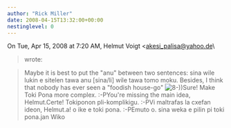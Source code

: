 ```yaml
---
author: "Rick Miller"
date: 2008-04-15T13:32:00+00:00
nestinglevel: 0
---
```

On Tue, Apr 15, 2008 at 7:20 AM, Helmut Voigt <[akesi_palisa@yahoo.de](mailto://akesi_palisa@yahoo.de)\
> wrote:

> Maybe it is best to put the "anu" between two sentences: sina wile lukin e
> sitelen tawa anu \[sina/li\] wile tawa tomo moku.
> Besides, I think that nobody has ever seen a "foodish house-go" ![8-)](images/smilies/icon_cool.gif "Cool"))Sure! Make Toki Pona more complex. :-PYou're missing the main idea, Helmut.Certe! Tokiponon pli-komplikigu. :-PVi maltrafas la cxefan ideon, Helmut.a! o ike e toki pona. :-PEmuto o. sina weka e pilin pi toki pona.jan Wiko